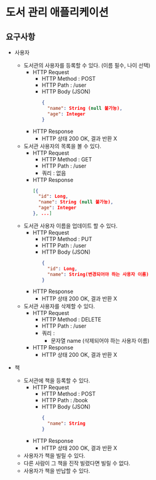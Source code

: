 # 도서 관리 애플리케이션

## 요구사항

- 사용자
    - 도서관의 사용자를 등록할 수 있다. (이름 필수, 나이 선택)
        - HTTP Request
            - HTTP Method : POST
            - HTTP Path : /user
            - HTTP Body (JSON)
              ```json
              {
                "name": String (null 불가능),
                "age": Integer
              }
              ```
        - HTTP Response
            - HTTP 상태 200 OK, 결과 반환 X
    - 도서관 사용자의 목록을 볼 수 있다.
        - HTTP Request
            - HTTP Method : GET
            - HTTP Path : /user
            - 쿼리 : 없음
        - HTTP Response
          ```json
          [{
            "id": Long,
            "name": String (null 불가능),
            "age": Integer
          }, ...]
          ```
    - 도서관 사용자 이름을 업데이트 할 수 있다.
        - HTTP Request
            - HTTP Method : PUT
            - HTTP Path : /user
            - HTTP Body (JSON)
              ```json
              {
                "id": Long,
                "name": String(변경되어야 하는 사용자 이름)
              }
              ```
        - HTTP Response
            - HTTP 상태 200 OK, 결과 반환 X
    - 도서관 사용자를 삭제할 수 있다.
        - HTTP Request
            - HTTP Method : DELETE
            - HTTP Path : /user
            - 쿼리 :
                - 문자열 name (삭제되어야 하는 사용자 이름)
        - HTTP Response
            - HTTP 상태 200 OK, 결과 반환 X


- 책
    - 도서관에 책을 등록할 수 있다.
        - HTTP Request
            - HTTP Method : POST
            - HTTP Path : /book
            - HTTP Body (JSON)
              ```json
              {
                "name": String
              }
              ```
        - HTTP Response
            - HTTP 상태 200 OK, 결과 반환 X
    - 사용자가 책을 빌릴 수 있다.
    - 다른 사람이 그 책을 진작 빌렸다면 빌릴 수 없다.
    - 사용자가 책을 반납할 수 있다.
